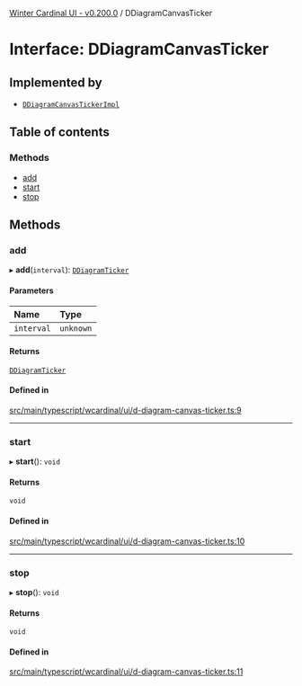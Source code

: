 [Winter Cardinal UI - v0.200.0](../index.md) / DDiagramCanvasTicker

# Interface: DDiagramCanvasTicker

## Implemented by

- [`DDiagramCanvasTickerImpl`](../classes/DDiagramCanvasTickerImpl.md)

## Table of contents

### Methods

- [add](DDiagramCanvasTicker.md#add)
- [start](DDiagramCanvasTicker.md#start)
- [stop](DDiagramCanvasTicker.md#stop)

## Methods

### add

▸ **add**(`interval`): [`DDiagramTicker`](../classes/DDiagramTicker.md)

#### Parameters

| Name | Type |
| :------ | :------ |
| `interval` | `unknown` |

#### Returns

[`DDiagramTicker`](../classes/DDiagramTicker.md)

#### Defined in

[src/main/typescript/wcardinal/ui/d-diagram-canvas-ticker.ts:9](https://github.com/winter-cardinal/winter-cardinal-ui/blob/v0.200.0/src/main/typescript/wcardinal/ui/d-diagram-canvas-ticker.ts#L9)

___

### start

▸ **start**(): `void`

#### Returns

`void`

#### Defined in

[src/main/typescript/wcardinal/ui/d-diagram-canvas-ticker.ts:10](https://github.com/winter-cardinal/winter-cardinal-ui/blob/v0.200.0/src/main/typescript/wcardinal/ui/d-diagram-canvas-ticker.ts#L10)

___

### stop

▸ **stop**(): `void`

#### Returns

`void`

#### Defined in

[src/main/typescript/wcardinal/ui/d-diagram-canvas-ticker.ts:11](https://github.com/winter-cardinal/winter-cardinal-ui/blob/v0.200.0/src/main/typescript/wcardinal/ui/d-diagram-canvas-ticker.ts#L11)
